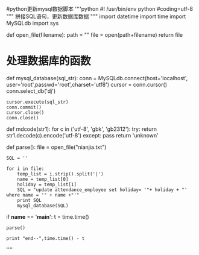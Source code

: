 #python更新mysql数据脚本
''''python
#! /usr/bin/env python
#coding=utf-8
"""
拼接SQL语句，更新数据库数据
"""
import datetime
import time
import MySQLdb
import sys


def open_file(filename):
    path = ""
    file = open(path+filename)
    return file

# 处理数据库的函数
def mysql_database(sql_str):
    conn = MySQLdb.connect(host='localhost', user='root',passwd='root',charset='utf8')
    cursor = conn.cursor()
    conn.select_db('dj')

    cursor.execute(sql_str)
    conn.commit()
    cursor.close()
    conn.close()


def mdcode(str1):
    for c in ('utf-8', 'gbk', 'gb2312'):
        try:
            return str1.decode(c).encode('utf-8')
        except:
            pass
    return 'unknown'

def parse():
    file = open_file("nianjia.txt")

    SQL = ''

    for i in file:
        temp_list = i.strip().split('|')
        name = temp_list[0]
        holiday = temp_list[1]
        SQL = "update attendance_employee set holiday= '"+ holiday + "' where name = '" + name +"'"
        print SQL   
        mysql_database(SQL) 

if __name__ == '__main__':
    t = time.time()

    parse()

    print "end--",time.time() - t

''''
